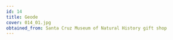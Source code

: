 ```yaml
---
id: 14 
title: Geode
cover: 014_01.jpg
obtained_from: Santa Cruz Museum of Natural History gift shop
---
```

